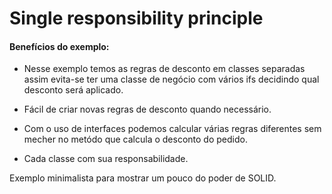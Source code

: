 # Single responsibility principle

#### Benefícios do exemplo:

- Nesse exemplo temos as regras de desconto em classes separadas assim 
evita-se ter uma classe de negócio com vários ifs decidindo qual desconto
será aplicado.

- Fácil de criar novas regras de desconto quando necessário.

- Com o uso de interfaces podemos calcular várias regras diferentes sem mecher 
no metódo que calcula o desconto do pedido.

- Cada classe com sua responsabilidade.

Exemplo minimalista para mostrar um pouco do poder de SOLID.